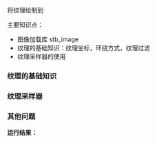 将纹理绘制到

主要知识点：

* 图像加载库 stb_image
* 纹理的基础知识：纹理坐标，环绕方式，纹理过滤
* 纹理采样器的使用


### 纹理的基础知识


### 纹理采样器



### 其他问题



**运行结果：**
![]()
